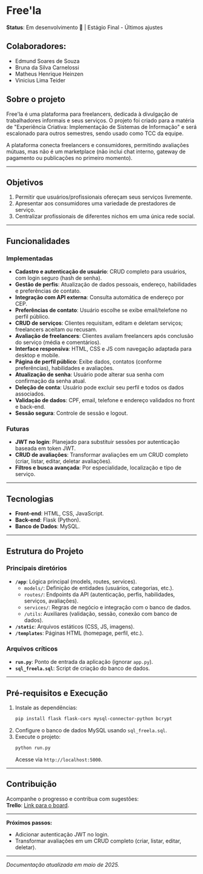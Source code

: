 # Free'la

**Status**: Em desenvolvimento 🚧 | Estágio Final - Últimos ajustes

## Colaboradores:
- Edmund Soares de Souza
- Bruna da Silva Carnelossi
- Matheus Henrique Heinzen
- Vinicius Lima Teider

## Sobre o projeto
Free'la é uma plataforma para freelancers, dedicada à divulgação de trabalhadores informais e seus serviços. O projeto foi criado para a matéria de "Experiência Criativa: Implementação de Sistemas de Informação" e será escalonado para outros semestres, sendo usado como TCC da equipe.

A plataforma conecta freelancers e consumidores, permitindo avaliações mútuas, mas não é um marketplace (não inclui chat interno, gateway de pagamento ou publicações no primeiro momento).

---

## Objetivos
1. Permitir que usuários/profissionais ofereçam seus serviços livremente.
2. Apresentar aos consumidores uma variedade de prestadores de serviço.
3. Centralizar profissionais de diferentes nichos em uma única rede social.

---

## Funcionalidades
### Implementadas
- **Cadastro e autenticação de usuário**: CRUD completo para usuários, com login seguro (hash de senha).
- **Gestão de perfis**: Atualização de dados pessoais, endereço, habilidades e preferências de contato.
- **Integração com API externa**: Consulta automática de endereço por CEP.
- **Preferências de contato**: Usuário escolhe se exibe email/telefone no perfil público.
- **CRUD de serviços**: Clientes requisitam, editam e deletam serviços; freelancers aceitam ou recusam.
- **Avaliação de freelancers**: Clientes avaliam freelancers após conclusão do serviço (média e comentários).
- **Interface responsiva**: HTML, CSS e JS com navegação adaptada para desktop e mobile.
- **Página de perfil público**: Exibe dados, contatos (conforme preferências), habilidades e avaliações.
- **Atualização de senha**: Usuário pode alterar sua senha com confirmação da senha atual.
- **Deleção de conta**: Usuário pode excluir seu perfil e todos os dados associados.
- **Validação de dados**: CPF, email, telefone e endereço validados no front e back-end.
- **Sessão segura**: Controle de sessão e logout.

### Futuras
- **JWT no login**: Planejado para substituir sessões por autenticação baseada em token JWT.
- **CRUD de avaliações**: Transformar avaliações em um CRUD completo (criar, listar, editar, deletar avaliações).
- **Filtros e busca avançada**: Por especialidade, localização e tipo de serviço.

---

## Tecnologias
- **Front-end**: HTML, CSS, JavaScript.
- **Back-end**: Flask (Python).
- **Banco de Dados**: MySQL.

---

## Estrutura do Projeto
### Principais diretórios
- **`/app`**: Lógica principal (models, routes, services).
  - `models/`: Definição de entidades (usuários, categorias, etc.).
  - `routes/`: Endpoints da API (autenticação, perfis, habilidades, serviços, avaliações).
  - `services/`: Regras de negócio e integração com o banco de dados.
  - `/utils`: Auxiliares (validação, sessão, conexão com banco de dados).
- **`/static`**: Arquivos estáticos (CSS, JS, imagens).
- **`/templates`**: Páginas HTML (homepage, perfil, etc.).


### Arquivos críticos
- **`run.py`**: Ponto de entrada da aplicação (ignorar `app.py`).
- **`sql_freela.sql`**: Script de criação do banco de dados.

---

## Pré-requisitos e Execução
1. Instale as dependências:
   ```bash
   pip install flask flask-cors mysql-connector-python bcrypt
   ```
2. Configure o banco de dados MySQL usando `sql_freela.sql`.
3. Execute o projeto:
   ```bash
   python run.py
   ```
   Acesse via `http://localhost:5000`.

---

## Contribuição  
Acompanhe o progresso e contribua com sugestões:  
**Trello**: [Link para o board](https://trello.com/invite/b/67be564609ead710a8ad4cd7/ATTI209ac0b23196682f9f6e65f3239080859571DAA2/projeto-ex2).  

---

**Próximos passos:**  
- Adicionar autenticação JWT no login.
- Transformar avaliações em um CRUD completo (criar, listar, editar, deletar).

---  
*Documentação atualizada em maio de 2025.*